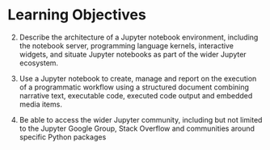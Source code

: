# Learning Objectives


2. Describe the architecture of a Jupyter notebook environment, including the notebook server, programming language kernels, interactive widgets, and situate Jupyter notebooks as part of the wider Jupyter ecosystem.

3. Use a Jupyter notebook to create, manage and report on the execution of a programmatic workflow using a structured document combining narrative text, executable code, executed code output and embedded media items.

4. Be able to access the wider Jupyter community, including but not limited to the Jupyter Google Group, Stack Overflow and communities around specific Python packages
